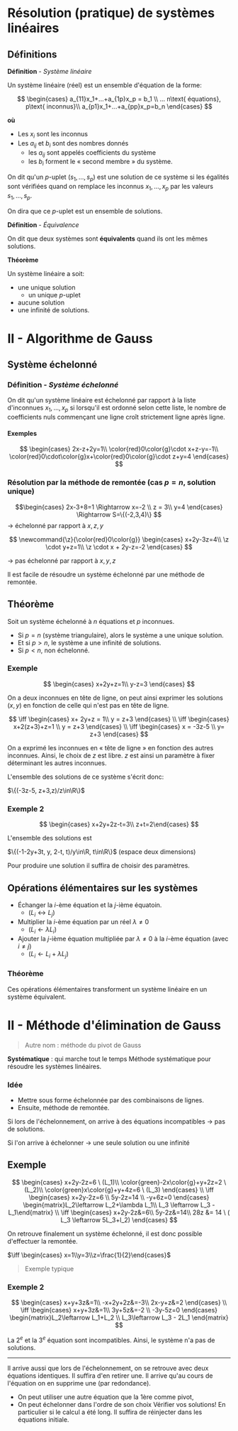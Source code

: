 
# Résolution (pratique) de systèmes linéaires

## Définitions

**Définition** - *Système linéaire*

Un système linéaire (réel) est un ensemble d'équation de la forme:

$$
\begin{cases}
a_{11}x_1+...+a_{1p}x_p = b_1 \\
... n\text{ équations}, p\text{ inconnus}\\
a_{p1}x_1+...+a_{pp}x_p=b_n
\end{cases}
$$

__où__

- Les $x_i$ sont les inconnus
- Les $a_{ij}$ et $b_{i}$ sont des nombres donnés
    - les $a_{ij}$ sont appelés coefficients du système
    - les $b_{i}$ forment le « second membre » du système.

On dit qu'un $p$-uplet $(s_1,...,s_p)$ est une solution de ce système si les égalités sont vérifiées quand on remplace les inconnus $x_1, ..., x_p$ par les valeurs $s_1,...,s_p$.

On dira que ce $p$-uplet est un ensemble de solutions.

**Définition** - *Équivalence*

On dit que deux systèmes sont __équivalents__ quand ils ont les mêmes solutions. 

**Théorème**

Un système linéaire a soit:
- une unique solution
    - un unique $p$-uplet
- aucune solution
- une infinité de solutions.

# II -  Algorithme de Gauss

## Système échelonné

### **Définition** - *Système échelonné*

On dit qu'un système linéaire est échelonné par rapport à la liste d'inconnues $x_1, ..., x_p$ si lorsqu'il est ordonné selon cette liste, le nombre de coefficients nuls commençant une ligne croît strictement ligne après ligne.

#### __Exemples__



$$
\begin{cases}
2x-z+2y=1\\
\color{red}0\color{g}\cdot x+z-y=-1\\
\color{red}0\cdot\color{g}x+\color{red}0\color{g}\cdot z+y=4
\end{cases}
$$

### Résolution par la méthode de remontée (cas $p=n$, solution unique)

$$\begin{cases}
2x-3+8=1 \Rightarrow x=-2 \\
z = 3\\
y=4
\end{cases} \Rightarrow S=\{(-2,3,4)\}
$$
$\to$ échelonné par rapport à $x,z,y$

$$
\newcommand{\z}{\color{red}0\color{g}}
\begin{cases}
x+2y-3z=4\\
\z \cdot y+z=1\\
\z \cdot x + 2y-z=-2
\end{cases}
$$

$\to$ pas échelonné par rapport à $x,y,z$

Il est facile de résoudre un système échelonné par une méthode de remontée. 

## Théorème

Soit un système échelonné à $n$ équations et $p$ inconnues.
- Si $p=n$ (système triangulaire), alors le système a une unique solution.
- Et si $p>n$, le système a une infinité de solutions.
- Si $p<n$, non échelonné.  

### Exemple

$$
\begin{cases}
x+2y+z=1\\
y-z=3
\end{cases}
$$

On a deux inconnues en tête de ligne, on peut ainsi exprimer les solutions $(x,y)$ en fonction de celle qui n'est pas en tête de ligne.

$$
\iff \begin{cases}
x+ 2y+z = 1\\
y = z+3
\end{cases} \\ 
\iff \begin{cases}
x+2(z+3)+z=1 \\
y = z+3
\end{cases} \\
\iff \begin{cases}
x = -3z-5 \\
y= z+3
\end{cases}
$$

On a exprimé les inconnues en « tête de ligne » en fonction des autres inconnues. Ainsi, le choix de $z$ est libre. $z$ est ainsi un paramètre à fixer déterminant les autres inconnues.

L'ensemble des solutions de ce système s'écrit donc:

$\{(-3z-5, z+3,z)/z\in\R\}$

### Exemple 2

$$
\begin{cases}
x+2y+2z-t=3\\
z+t=2\end{cases}
$$

L'ensemble des solutions est

$\{(-1-2y+3t, y, 2-t, t)/y\in\R, t\in\R\}$ (espace deux dimensions)

Pour produire une solution il suffira de choisir des paramètres.

## Opérations élémentaires sur les systèmes

- Échanger la $i$-ème équation et la $j$-ième équatoin. 
    - $(L_i \leftrightarrow L_j)$
- Multiplier la $i$-ème équation par un réel $\lambda\neq0$
    - $(L_i \leftarrow \lambda L_i)$ 
- Ajouter la $j$-ième équation multipliée par $\lambda≠0$ à la $i$-ème équation (avec $i≠j$)
    - $(L_i \leftarrow L_i+\lambda L_j)$ 

### Théorème

Ces opérations élémentaires transforment un système linéaire en un système équivalent. 

# II -  Méthode d'élimination de Gauss

> Autre nom : méthode du pivot de Gauss

**Systématique** : qui marche tout le temps
Méthode systématique pour résoudre les systèmes linéaires.

### Idée

- Mettre sous forme échelonnée par des combinaisons de lignes.
- Ensuite, méthode de remontée.

Si lors de l'échelonnement, on arrive à des équations incompatibles $\to$ pas de solutions.

Si l'on arrive à échelonner $\to$ une seule solution ou une infinité

## Exemple

$$
\begin{cases}
x+2y-2z=6 \ (L_1)\\
\color{green}-2x\color{g}+y+2z=2 \ (L_2)\\
\color{green}x\color{g}+y+4z=6 \ (L_3)
\end{cases} \\ \iff \begin{cases}
x+2y-2z=6 \\
5y-2z=14 \\
-y+6z=0
\end{cases} \begin{matrix}L_2\leftarrow L_2+\lambda L_1\\ L_3 \leftarrow L_3 - L_1\end{matrix} 
\\ \iff \begin{cases}
x+2y-2z&=6\\
5y-2z&=14\\
28z &= 14 \ ( L_3 \leftarrow 5L_3+l_2)
\end{cases}
$$

On retrouve finalement un système échelonné, il est donc possible d'effectuer la remontée.

$\iff \begin{cases} x=1\\y=3\\z=\frac{1}{2}\end{cases}$

> Exemple typique

### Exemple 2

$$
\begin{cases}
x+y+3z&=1\\
-x+2y+2z&=-3\\
2x-y+z&=2
\end{cases} \\ \iff \begin{cases}
x+y+3z&=1\\
3y+5z&=-2 \\
-3y-5z=0
\end{cases} \begin{matrix}L_2\leftarrow L_1+L_2 \\ L_3\leftarrow L_3 - 2L_1 \end{matrix}
$$

La 2$^e$ et la 3$^e$ équation sont incompatibles.
Ainsi, le système n'a pas de solutions.

---

Il arrive aussi que lors de l'échelonnement, on se retrouve avec deux équations identiques. Il suffira d'en retirer une.
Il arrive qu'au cours de l'équation on en supprime une (par redondance).
- On peut utiliser une autre équation que la 1ère comme pivot, 
- On peut échelonner dans l'ordre de son choix
Vérifier vos solutions! En particulier si le calcul a été long.
Il suffira de réinjecter dans les équations initiale. 